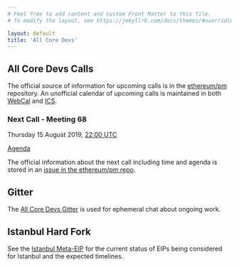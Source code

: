 ```yaml
---
# Feel free to add content and custom Front Matter to this file.
# To modify the layout, see https://jekyllrb.com/docs/themes/#overriding-theme-defaults

layout: default
title: 'All Core Devs'
---
```

## All Core Devs Calls

The official source of information for upcoming calls is in the [ethereum/pm](https://github.com/ethereum/pm/) repository. An unofficial calendar of upcoming calls is maintained in both [WebCal](webcal://p68-caldav.icloud.com/published/2/OTQ3NzAyNjA5NDc3MDI2MHA5kSiJc2Iif43fcX6Z6kg-p-S9kOebSLofVOm30LxqMPl8ciJZ8ElsCnF3S0SXcklvFALdnC1SDxtCMRrJ9d4) and [ICS](https://p68-caldav.icloud.com/published/2/OTQ3NzAyNjA5NDc3MDI2MHA5kSiJc2Iif43fcX6Z6kg-p-S9kOebSLofVOm30LxqMPl8ciJZ8ElsCnF3S0SXcklvFALdnC1SDxtCMRrJ9d4).

### Next Call - Meeting 68

Thursday 15 August 2019, [22:00 UTC](https://savvytime.com/converter/utc-to-germany-berlin-united-kingdom-london-ny-new-york-city-ca-san-francisco-china-shanghai-japan-tokyo-australia-sydney/10pm)

[Agenda](https://github.com/ethereum/pm/issues/119)

The official information about the next call including time and agenda is stored in an [issue in the ethereum/pm repo](https://github.com/ethereum/pm/issues).

## Gitter

The [All Core Devs Gitter](https://gitter.im/ethereum/AllCoreDevs) is used for ephemeral chat about ongoing work.

## Istanbul Hard Fork

See the [Istanbul Meta-EIP](http://eips.ethereum.org/EIPS/eip-1679) for the current status of EIPs being considered for Istanbul and the expected timelines.
